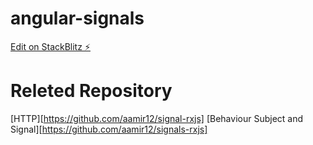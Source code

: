 # angular-signals

[Edit on StackBlitz ⚡️](https://stackblitz.com/edit/stackblitz-starters-anl2j4)

# Releted Repository

[HTTP][https://github.com/aamir12/signal-rxjs]
[Behaviour Subject and Signal][https://github.com/aamir12/signals-rxjs]
